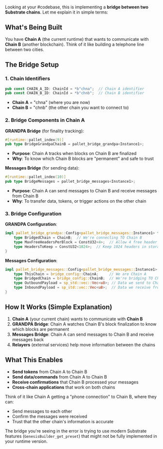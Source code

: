 Looking at your #codebase, this is implementing a **bridge between two Substrate chains**. Let me explain it in simple terms:

## What's Being Built

You have **Chain A** (the current runtime) that wants to communicate with **Chain B** (another blockchain). Think of it like building a telephone line between two cities.

## The Bridge Setup

### 1. Chain Identifiers
```rust
pub const CHAIN_A_ID: ChainId = *b"chna";  // Chain A identifier
pub const CHAIN_B_ID: ChainId = *b"chnb";  // Chain B identifier
```
- **Chain A** = "chna" (where you are now)
- **Chain B** = "chnb" (the other chain you want to connect to)

### 2. Bridge Components in Chain A

**GRANDPA Bridge** (for finality tracking):
```rust
#[runtime::pallet_index(9)]
pub type BridgeGrandpaChainB = pallet_bridge_grandpa<Instance1>;
```
- **Purpose**: Chain A tracks when blocks on Chain B are finalized
- **Why**: To know which Chain B blocks are "permanent" and safe to trust

**Messages Bridge** (for sending data):
```rust
#[runtime::pallet_index(10)]
pub type BridgeMessages = pallet_bridge_messages<Instance1>;
```
- **Purpose**: Chain A can send messages to Chain B and receive messages from Chain B
- **Why**: To transfer data, tokens, or trigger actions on the other chain

### 3. Bridge Configuration

**GRANDPA Configuration**:
```rust
impl pallet_bridge_grandpa::Config<pallet_bridge_messages::Instance1> for Runtime {
    type BridgedChain = ChainB;  // We're connecting TO Chain B
    type MaxFreeHeadersPerBlock = ConstU32<4>;  // Allow 4 free header submissions per block
    type HeadersToKeep = ConstU32<1024>;  // Keep 1024 headers in storage
}
```

**Messages Configuration**:
```rust
impl pallet_bridge_messages::Config<pallet_bridge_messages::Instance1> for Runtime {
    type ThisChain = bridge_config::ChainA;     // We are Chain A
    type BridgedChain = bridge_config::ChainB;  // We're bridging TO Chain B
    type OutboundPayload = sp_std::vec::Vec<u8>; // Data we send to Chain B
    type InboundPayload = sp_std::vec::Vec<u8>;  // Data we receive from Chain B
}
```

## How It Works (Simple Explanation)

1. **Chain A** (your current chain) wants to communicate with **Chain B**
2. **GRANDPA Bridge**: Chain A watches Chain B's block finalization to know which blocks are permanent
3. **Messages Bridge**: Chain A can send messages to Chain B and receive messages back
4. **Relayers** (external services) help move information between the chains

## What This Enables

- **Send tokens** from Chain A to Chain B
- **Send data/commands** from Chain A to Chain B
- **Receive confirmations** that Chain B processed your messages
- **Cross-chain applications** that work on both chains

Think of it like Chain A getting a "phone connection" to Chain B, where they can:
- Send messages to each other
- Confirm the messages were received
- Trust that the other chain's information is accurate

The bridge you're seeing in the error is trying to use modern Substrate features (`GenesisBuilder_get_preset`) that might not be fully implemented in your runtime version.